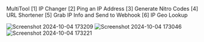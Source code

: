 MultiTool 
[1] IP Changer
[2] Ping an IP Address
[3] Generate Nitro Codes
[4] URL Shortener
[5] Grab IP Info and Send to Webhook
[6] IP Geo Lookup






![Screenshot 2024-10-04 173209](https://github.com/user-attachments/assets/b7bc310e-4630-4e0c-9e50-a9630186b421)
![Screenshot 2024-10-04 173046](https://github.com/user-attachments/assets/37f6a98e-c4cc-46b6-a14e-20dfd33006fc)
![Screenshot 2024-10-04 173221](https://github.com/user-attachments/assets/93928f26-c215-404c-9f42-4f19ba68744e)
